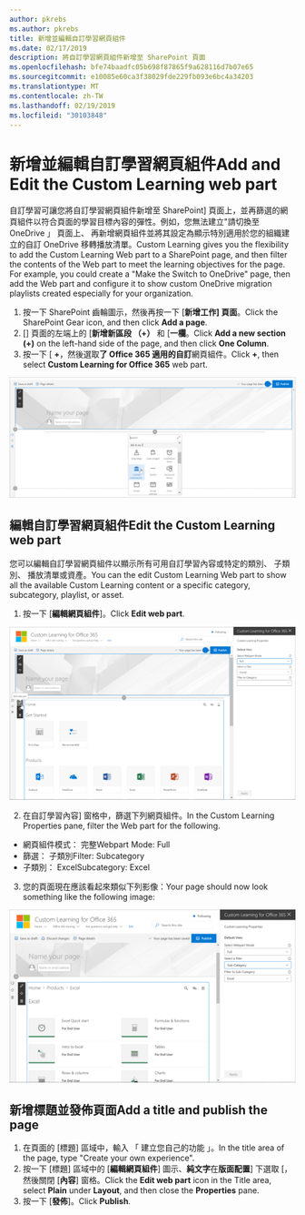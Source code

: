 ```yaml
---
author: pkrebs
ms.author: pkrebs
title: 新增並編輯自訂學習網頁組件
ms.date: 02/17/2019
description: 將自訂學習網頁組件新增至 SharePoint 頁面
ms.openlocfilehash: bfe74baadfc05b698f87865f9a628116d7b07e65
ms.sourcegitcommit: e10085e60ca3f38029fde229fb093e6bc4a34203
ms.translationtype: MT
ms.contentlocale: zh-TW
ms.lasthandoff: 02/19/2019
ms.locfileid: "30103848"
---
```

# <a name="add-and-edit-the-custom-learning-web-part"></a><span data-ttu-id="dc3e8-103">新增並編輯自訂學習網頁組件</span><span class="sxs-lookup"><span data-stu-id="dc3e8-103">Add and Edit the Custom Learning web part</span></span>

<span data-ttu-id="dc3e8-p101">自訂學習可讓您將自訂學習網頁組件新增至 SharePoint] 頁面上，並再篩選的網頁組件以符合頁面的學習目標內容的彈性。例如，您無法建立"請切換至 OneDrive 」 頁面上、 再新增網頁組件並將其設定為顯示特別適用於您的組織建立的自訂 OneDrive 移轉播放清單。</span><span class="sxs-lookup"><span data-stu-id="dc3e8-p101">Custom Learning gives you the flexibility to add the Custom Learning Web part to a SharePoint page, and then filter the contents of the Web part to meet the learning objectives for the page. For example, you could create a "Make the Switch to OneDrive" page, then add the Web part and configure it to show custom OneDrive migration playlists created especially for your organization.</span></span>

1.  <span data-ttu-id="dc3e8-106">按一下 SharePoint 齒輪圖示，然後再按一下 [**新增工作] 頁面**。</span><span class="sxs-lookup"><span data-stu-id="dc3e8-106">Click the SharePoint Gear icon, and then click **Add a page**.</span></span>
2.  <span data-ttu-id="dc3e8-107">[] 頁面的左端上的 [**新增新區段 （+）** 和 [**一欄**。</span><span class="sxs-lookup"><span data-stu-id="dc3e8-107">Click **Add a new section (+)** on the left-hand side of the page, and then click **One Column**.</span></span>
3.  <span data-ttu-id="dc3e8-108">按一下 [ **+**，然後選取**了 Office 365 適用的自訂**網頁組件。</span><span class="sxs-lookup"><span data-stu-id="dc3e8-108">Click **+**, then select **Custom Learning for Office 365** web part.</span></span> 

![cg webpartadd.png](media/cg-webpartadd.png)

## <a name="edit-the-custom-learning-web-part"></a><span data-ttu-id="dc3e8-110">編輯自訂學習網頁組件</span><span class="sxs-lookup"><span data-stu-id="dc3e8-110">Edit the Custom Learning web part</span></span>
<span data-ttu-id="dc3e8-111">您可以編輯自訂學習網頁組件以顯示所有可用自訂學習內容或特定的類別、 子類別、 播放清單或資產。</span><span class="sxs-lookup"><span data-stu-id="dc3e8-111">You can the edit Custom Learning Web part to show all the available Custom Learning content or a specific category, subcategory, playlist, or asset.</span></span> 

1.  <span data-ttu-id="dc3e8-112">按一下 [**編輯網頁組件**]。</span><span class="sxs-lookup"><span data-stu-id="dc3e8-112">Click **Edit web part**.</span></span>

![cg webpartedit.png](media/cg-webpartedit.png)

2. <span data-ttu-id="dc3e8-114">在自訂學習內容] 窗格中，篩選下列網頁組件。</span><span class="sxs-lookup"><span data-stu-id="dc3e8-114">In the Custom Learning Properties pane, filter the Web part for the following.</span></span> 

- <span data-ttu-id="dc3e8-115">網頁組件模式： 完整</span><span class="sxs-lookup"><span data-stu-id="dc3e8-115">Webpart Mode: Full</span></span>
- <span data-ttu-id="dc3e8-116">篩選： 子類別</span><span class="sxs-lookup"><span data-stu-id="dc3e8-116">Filter: Subcategory</span></span>
- <span data-ttu-id="dc3e8-117">子類別： Excel</span><span class="sxs-lookup"><span data-stu-id="dc3e8-117">Subcategory: Excel</span></span>

3. <span data-ttu-id="dc3e8-118">您的頁面現在應該看起來類似下列影像：</span><span class="sxs-lookup"><span data-stu-id="dc3e8-118">Your page should now look something like the following image:</span></span> 

![cg webpartfilter.png](media/cg-webpartfilter.png)

## <a name="add-a-title-and-publish-the-page"></a><span data-ttu-id="dc3e8-120">新增標題並發佈頁面</span><span class="sxs-lookup"><span data-stu-id="dc3e8-120">Add a title and publish the page</span></span>
1. <span data-ttu-id="dc3e8-121">在頁面的 [標題] 區域中，輸入 「 建立您自己的功能 」。</span><span class="sxs-lookup"><span data-stu-id="dc3e8-121">In the title area of the page, type "Create your own experience".</span></span>
2. <span data-ttu-id="dc3e8-122">按一下 [標題] 區域中的 [**編輯網頁組件**] 圖示、**純文字**在**版面配置**] 下選取 [，然後關閉 [**內容**] 窗格。</span><span class="sxs-lookup"><span data-stu-id="dc3e8-122">Click the **Edit web part** icon in the Title area, select **Plain** under **Layout**, and then close the **Properties** pane.</span></span>
3. <span data-ttu-id="dc3e8-123">按一下 [**發佈**]。</span><span class="sxs-lookup"><span data-stu-id="dc3e8-123">Click **Publish**.</span></span>
